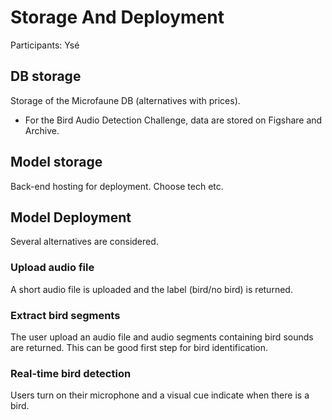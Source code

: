 
# Storage And Deployment

Participants: Ysé

## DB storage

Storage of the Microfaune DB (alternatives with prices).

- For the Bird Audio Detection Challenge, data are stored on Figshare and Archive.

## Model storage

Back-end hosting for deployment. Choose tech etc.


## Model Deployment

Several alternatives are considered.

### Upload audio file

A short audio file is uploaded and the label (bird/no bird) is returned.

### Extract bird segments

The user upload an audio file and audio segments containing bird sounds are returned. This can be good first step for bird identification.

### Real-time bird detection

Users turn on their microphone and a visual cue indicate when there is a bird.
